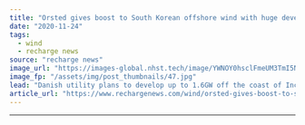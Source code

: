 ```yaml
---
title: "Orsted gives boost to South Korean offshore wind with huge development plan"
date: "2020-11-24"
tags: 
  - wind
  - recharge news
source: "recharge news"
image_url: "https://images-global.nhst.tech/image/YWNOY0hsclFmeUM3TmI5NUs4U2h5U1pPYWhtMkVhSjlreWpuUHgyQnIwYz0=/nhst/binary/d5c70c12523c8dc4ae00b8fa7f10f10d"
image_fp: "/assets/img/post_thumbnails/47.jpg"
lead: "Danish utility plans to develop up to 1.6GW off the coast of Incheon that could be commissioned from 2026 onward"
article_url: "https://www.rechargenews.com/wind/orsted-gives-boost-to-south-korean-offshore-wind-with-huge-development-plan/2-1-917731"
---
```


---
